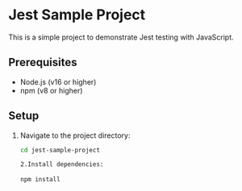 # Jest Sample Project

This is a simple project to demonstrate Jest testing with JavaScript.

## Prerequisites
- Node.js (v16 or higher)
- npm (v8 or higher)

## Setup
1. Navigate to the project directory:
   ```bash
   cd jest-sample-project

   2.Install dependencies:
  
   npm install

